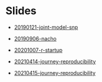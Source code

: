 
<!-- README.md is generated from README.Rmd. Please edit that file -->

# Slides

<!-- badges: start -->
<!-- badges: end -->

-   [20190121-joint-model-snp](https://m.canouil.fr/slides/20190121-joint-model-snp)

-   [20190906-nacho](https://m.canouil.fr/slides/20190906-nacho)

-   [20201007-r-startup](https://m.canouil.fr/slides/20201007-r-startup)

-   [20210414-journey-reproducibility](https://m.canouil.fr/slides/20210414-journey-reproducibility)

-   [20210415-journey-reproducibility](https://m.canouil.fr/slides/20210415-journey-reproducibility)
